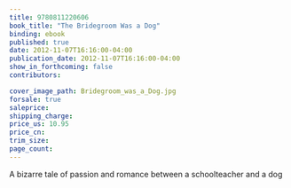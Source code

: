 ```yaml
---
title: 9780811220606
book_title: "The Bridegroom Was a Dog"
binding: ebook
published: true
date: 2012-11-07T16:16:00-04:00
publication_date: 2012-11-07T16:16:00-04:00
show_in_forthcoming: false
contributors:

cover_image_path: Bridegroom_was_a_Dog.jpg
forsale: true
saleprice:
shipping_charge:
price_us: 10.95
price_cn:
trim_size:
page_count:
---
```

A bizarre tale of passion and romance between a schoolteacher and a dog

